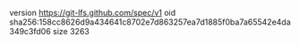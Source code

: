 version https://git-lfs.github.com/spec/v1
oid sha256:158cc8626d9a434641c8702e7d863257ea7d1885f0ba7a65542e4da349c3fd06
size 3263
